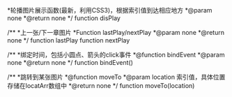 
*轮播图片展示函数(最新，利用CSS3)，根据索引值到达相应地方
*@param none
*@return none
*/
function disPlay

/**
*上一张/下一章图片
*Function lastPlay/nextPlay
*@param none
*@return none
*/
function lastPlay
function nextPlay

/**
*绑定时间，包括小圆点、箭头的click事件
*@function bindEvent
*@param none
*@return none
*/
function bindEvent()

/**
*跳转到某张图片
*@function moveTo
*@param location 索引值，具体位置存储在locatArr数组中
*@return none
*/
function moveTo(location)
